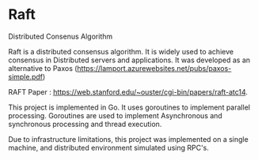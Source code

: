 # Raft
 Distributed Consenus Algorithm
 
 Raft is a distributed consensus algorithm. It is widely used to achieve consensus in Distributed servers and applications. 
 It was developed as an alternative to Paxos (https://lamport.azurewebsites.net/pubs/paxos-simple.pdf) 
 
 RAFT Paper : https://web.stanford.edu/~ouster/cgi-bin/papers/raft-atc14.
 
 This project is implemented in Go. It uses goroutines to implement parallel processing.
 Goroutines are used to implement Asynchronous and synchronous processing and thread execution.
 
 Due to infrastructure limitations, this project was implemented on a single machine, and distributed environment simulated using RPC's.
